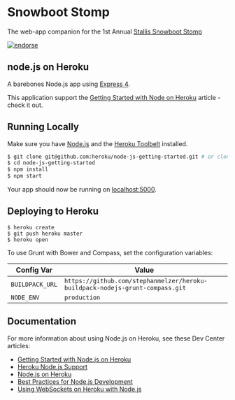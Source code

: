 # Snowboot Stomp

The web-app companion for the 1st Annual [Stallis Snowboot Stomp](http://snowbootstomp.herokuapp.com)

[![endorse](https://api.coderwall.com/oomlaut/endorsecount.png)](https://coderwall.com/oomlaut)

## node.js on Heroku

A barebones Node.js app using [Express 4](http://expressjs.com/).

This application support the [Getting Started with Node on Heroku](https://devcenter.heroku.com/articles/getting-started-with-nodejs) article - check it out.

## Running Locally

Make sure you have [Node.js](http://nodejs.org/) and the [Heroku Toolbelt](https://toolbelt.heroku.com/) installed.

```sh
$ git clone git@github.com:heroku/node-js-getting-started.git # or clone your own fork
$ cd node-js-getting-started
$ npm install
$ npm start
```

Your app should now be running on [localhost:5000](http://localhost:5000/).

## Deploying to Heroku

```
$ heroku create
$ git push heroku master
$ heroku open
```

To use Grunt with Bower and Compass, set the configuration variables:

| Config Var      | Value        |
|-----------------|--------------|
| `BUILDPACK_URL` | `https://github.com/stephanmelzer/heroku-buildpack-nodejs-grunt-compass.git` |
| `NODE_ENV`      | `production` |

## Documentation

For more information about using Node.js on Heroku, see these Dev Center articles:

- [Getting Started with Node.js on Heroku](https://devcenter.heroku.com/articles/getting-started-with-nodejs)
- [Heroku Node.js Support](https://devcenter.heroku.com/articles/nodejs-support)
- [Node.js on Heroku](https://devcenter.heroku.com/categories/nodejs)
- [Best Practices for Node.js Development](https://devcenter.heroku.com/articles/node-best-practices)
- [Using WebSockets on Heroku with Node.js](https://devcenter.heroku.com/articles/node-websockets)
